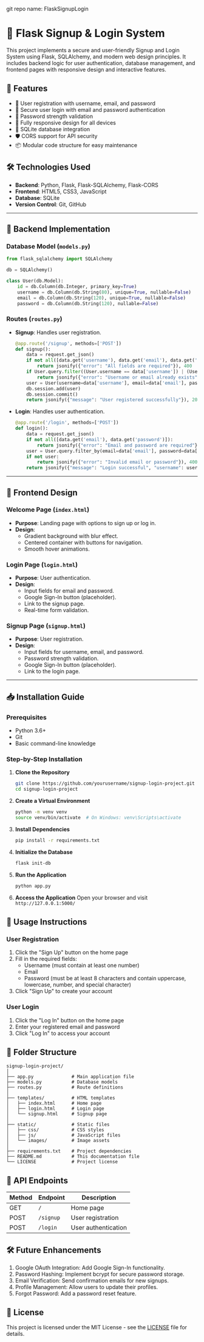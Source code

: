 git repo name: FlaskSignupLogin

# 🚀 Flask Signup & Login System

This project implements a secure and user-friendly Signup and Login System using Flask, SQLAlchemy, and modern web design principles. It includes backend logic for user authentication, database management, and frontend pages with responsive design and interactive features.

## 🌟 Features

- 📝 User registration with username, email, and password
- 🔑 Secure user login with email and password authentication
- 🔄 Password strength validation
- 📱 Fully responsive design for all devices
- 📄 SQLite database integration
- 🛡️ CORS support for API security
- 📦 Modular code structure for easy maintenance

## 🛠 Technologies Used

- **Backend**: Python, Flask, Flask-SQLAlchemy, Flask-CORS
- **Frontend**: HTML5, CSS3, JavaScript
- **Database**: SQLite
- **Version Control**: Git, GitHub

---

## 🧩 Backend Implementation

### Database Model (`models.py`)
```python
from flask_sqlalchemy import SQLAlchemy

db = SQLAlchemy()

class User(db.Model):
    id = db.Column(db.Integer, primary_key=True)
    username = db.Column(db.String(80), unique=True, nullable=False)
    email = db.Column(db.String(120), unique=True, nullable=False)
    password = db.Column(db.String(120), nullable=False)
```

### Routes (`routes.py`)
- **Signup**: Handles user registration.
  ```python
  @app.route('/signup', methods=['POST'])
  def signup():
      data = request.get_json()
      if not all([data.get('username'), data.get('email'), data.get('password')]):
          return jsonify({"error": "All fields are required"}), 400
      if User.query.filter((User.username == data['username']) | (User.email == data['email'])).first():
          return jsonify({"error": "Username or email already exists"}), 400
      user = User(username=data['username'], email=data['email'], password=data['password'])
      db.session.add(user)
      db.session.commit()
      return jsonify({"message": "User registered successfully"}), 201
  ```

- **Login**: Handles user authentication.
  ```python
  @app.route('/login', methods=['POST'])
  def login():
      data = request.get_json()
      if not all([data.get('email'), data.get('password')]):
          return jsonify({"error": "Email and password are required"}), 400
      user = User.query.filter_by(email=data['email'], password=data['password']).first()
      if not user:
          return jsonify({"error": "Invalid email or password"}), 400
      return jsonify({"message": "Login successful", "username": user.username}), 200
  ```

---

## 🎨 Frontend Design

### Welcome Page (`index.html`)
- **Purpose**: Landing page with options to sign up or log in.
- **Design**:
  - Gradient background with blur effect.
  - Centered container with buttons for navigation.
  - Smooth hover animations.

### Login Page (`login.html`)
- **Purpose**: User authentication.
- **Design**:
  - Input fields for email and password.
  - Google Sign-In button (placeholder).
  - Link to the signup page.
  - Real-time form validation.

### Signup Page (`signup.html`)
- **Purpose**: User registration.
- **Design**:
  - Input fields for username, email, and password.
  - Password strength validation.
  - Google Sign-In button (placeholder).
  - Link to the login page.

---
## 📥 Installation Guide

### Prerequisites
- Python 3.6+
- Git
- Basic command-line knowledge

### Step-by-Step Installation

1. **Clone the Repository**
   ```bash
   git clone https://github.com/yourusername/signup-login-project.git
   cd signup-login-project
   ```

2. **Create a Virtual Environment**
   ```bash
   python -m venv venv
   source venv/bin/activate  # On Windows: venv\Scripts\activate
   ```

3. **Install Dependencies**
   ```bash
   pip install -r requirements.txt
   ```

4. **Initialize the Database**
   ```bash
   flask init-db
   ```

5. **Run the Application**
   ```bash
   python app.py
   ```

6. **Access the Application**
   Open your browser and visit `http://127.0.0.1:5000/`

## 📖 Usage Instructions

### User Registration
1. Click the "Sign Up" button on the home page
2. Fill in the required fields:
   - Username (must contain at least one number)
   - Email
   - Password (must be at least 8 characters and contain uppercase, lowercase, number, and special character)
3. Click "Sign Up" to create your account

### User Login
1. Click the "Log In" button on the home page
2. Enter your registered email and password
3. Click "Log In" to access your account

## 📁 Folder Structure

```
signup-login-project/
│
├── app.py              # Main application file
├── models.py           # Database models
├── routes.py           # Route definitions
│
├── templates/          # HTML templates
│   ├── index.html      # Home page
│   ├── login.html      # Login page
│   └── signup.html     # Signup page
│
├── static/             # Static files
│   ├── css/            # CSS styles
│   ├── js/             # JavaScript files
│   └── images/         # Image assets
│
├── requirements.txt    # Project dependencies
├── README.md           # This documentation file
└── LICENSE             # Project license
```

## 📲 API Endpoints

| Method | Endpoint         | Description               |
|--------|------------------|---------------------------|
| GET    | `/`              | Home page                 |
| POST   | `/signup`        | User registration         |
| POST   | `/login`         | User authentication       |

## 🛠️ Future Enhancements
1. Google OAuth Integration: Add Google Sign-In functionality.
2. Password Hashing: Implement bcrypt for secure password storage.
3. Email Verification: Send confirmation emails for new signups.
4. Profile Management: Allow users to update their profiles.
5. Forgot Password: Add a password reset feature.

## 📜 License

This project is licensed under the MIT License - see the [LICENSE](LICENSE) file for details.





